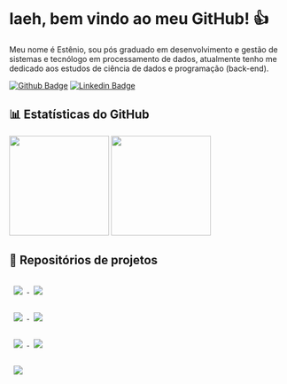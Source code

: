 # Iaeh, bem vindo ao meu GitHub! 👍

Meu nome é Estênio, sou pós graduado em desenvolvimento e gestão de sistemas e tecnólogo em processamento de dados, atualmente tenho me dedicado aos estudos de ciência de dados e programação (back-end).

[![Github Badge](https://img.shields.io/badge/-Github-000?style=flat-square&logo=Github&logoColor=white&link=https://github.com/emso-exe)](https://github.com/emso-exe) [![Linkedin Badge](https://img.shields.io/badge/-LinkedIn-blue?style=flat-square&logo=Linkedin&logoColor=white&link=https://www.linkedin.com/in/esteniomariano)](https://www.linkedin.com/in/esteniomariano)

## 📊 Estatísticas do GitHub

<img height="180em" src="https://github-readme-stats.vercel.app/api?username=emso-exe&show_icons=true&count_private=true&include_all_commits=true&hide_border=true" /> <img height="180em" src="https://github-readme-stats.vercel.app/api/top-langs/?username=emso-exe&layout=compact&langs_count=7&hide_border=true"/>

## 📁 Repositórios de projetos

<a href="https://github.com/emso-exe/Reclamacoes_de_consumidores_com_empresa_de_telecomunicacoes">
<img align="center" style="margin:1rem 0.5rem" src="https://github-readme-stats.vercel.app/api/pin/?username=emso-exe&repo=Reclamacoes_de_consumidores_com_empresa_de_telecomunicacoes&hide_border=true" />
</a> <a href="https://github.com/emso-exe/Falsificacao_de_cedulas_banco_central_do_brasil">
<img align="center" style="margin:1rem 0.5rem" src="https://github-readme-stats.vercel.app/api/pin/?username=emso-exe&repo=Falsificacao_de_cedulas_banco_central_do_brasil&hide_border=true" />
</a>
<br>
<a href="https://github.com/emso-exe/LocalidadeX">
<img align="center" style="margin:1rem 0.5rem" src="https://github-readme-stats.vercel.app/api/pin/?username=emso-exe&repo=LocalidadeX&hide_border=true" />
</a> <a href="https://github.com/emso-exe/CepX">
<img align="center" style="margin:1rem 0.5rem" src="https://github-readme-stats.vercel.app/api/pin/?username=emso-exe&repo=CepX&hide_border=true" />
</a>
<br>
<a href="https://github.com/emso-exe/Jogo_de_dadoX">
<img align="center" style="margin:1rem 0.5rem" src="https://github-readme-stats.vercel.app/api/pin/?username=emso-exe&repo=Jogo_de_dadoX&hide_border=true" />
</a> <a href="https://github.com/emso-exe/Valida_DocumentoX">
<img align="center" style="margin:1rem 0.5rem" src="https://github-readme-stats.vercel.app/api/pin/?username=emso-exe&repo=Valida_DocumentoX&hide_border=true" />
</a>
<br>
<a href="https://github.com/emso-exe/CrudX">
<img align="center" style="margin:1rem 0.5rem" src="https://github-readme-stats.vercel.app/api/pin/?username=emso-exe&repo=CrudX&hide_border=true" />
</a>

